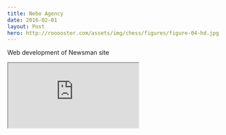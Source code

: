 ```yaml
---
title: Nebo Agency
date: 2016-02-01
layout: Post
hero: http://rooooster.com/assets/img/chess/figures/figure-04-hd.jpg
---
```


Web development of Newsman site

<iframe src="http://rooooster.com/newsman/"></iframe>
